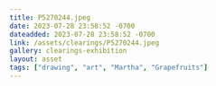 ```yaml
---
title: P5270244.jpeg
date: 2023-07-28 23:58:52 -0700
dateadded: 2023-07-28 23:58:52 -0700
link: /assets/clearings/P5270244.jpeg
gallery: clearings-exhibition
layout: asset
tags: ["drawing", "art", "Martha", "Grapefruits"]
--- 
```

